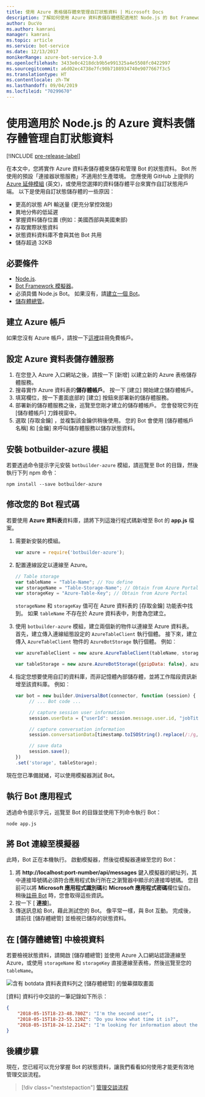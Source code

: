 ```yaml
---
title: 使用 Azure 表格儲存體來管理自訂狀態資料 | Microsoft Docs
description: 了解如何使用 Azure 資料表儲存體搭配適用於 Node.js 的 Bot Framework SDK，來儲存和擷取狀態資料。
author: DucVo
ms.author: kamrani
manager: kamrani
ms.topic: article
ms.service: bot-service
ms.date: 12/13/2017
monikerRange: azure-bot-service-3.0
ms.openlocfilehash: 3433e0c4218dcb9b5e991325a4e5508fc0422997
ms.sourcegitcommit: a6d02ec4738e7fc90b7108934740e9077667f3c5
ms.translationtype: HT
ms.contentlocale: zh-TW
ms.lasthandoff: 09/04/2019
ms.locfileid: "70299670"
---
```

# <a name="manage-custom-state-data-with-azure-table-storage-for-nodejs"></a>使用適用於 Node.js 的 Azure 資料表儲存體管理自訂狀態資料

[!INCLUDE [pre-release-label](../includes/pre-release-label-v3.md)]

在本文中，您將實作 Azure 資料表儲存體來儲存和管理 Bot 的狀態資料。 Bot 所使用的預設「連接器狀態服務」不適用於生產環境。 您應使用 GitHub 上提供的 [Azure 延伸模組](https://www.npmjs.com/package/botbuilder-azure) (英文)，或使用您選擇的資料儲存體平台來實作自訂狀態用戶端。 以下是使用自訂狀態儲存體的一些原因：

- 更高的狀態 API 輸送量 (更充分掌控效能)
- 異地分佈的低延遲
- 掌握資料儲存位置 (例如：美國西部與美國東部)
- 存取實際狀態資料
- 狀態資料資料庫不會與其他 Bot 共用
- 儲存超過 32KB

## <a name="prerequisites"></a>必要條件

- [Node.js](https://nodejs.org/en/).
- [Bot Framework 模擬器](~/bot-service-debug-emulator.md)。
- 必須具備 Node.js Bot。 如果沒有，請[建立一個 Bot](bot-builder-nodejs-quickstart.md)。 
- [儲存體總管](http://storageexplorer.com/)。

## <a name="create-azure-account"></a>建立 Azure 帳戶
如果您沒有 Azure 帳戶，請按一下[這裡](https://azure.microsoft.com/free/)註冊免費帳戶。

## <a name="set-up-the-azure-table-storage-service"></a>設定 Azure 資料表儲存體服務
1. 在您登入 Azure 入口網站之後，請按一下 [新增]  以建立新的 Azure 表格儲存體服務。 
2. 搜尋實作 Azure 資料表的**儲存體帳戶**。 按一下 [建立]  開始建立儲存體帳戶。 
3. 填寫欄位，按一下畫面底部的 [建立]  按鈕來部署新的儲存體服務。 
4. 部署新的儲存體服務之後，巡覽至您剛才建立的儲存體帳戶。 您會發現它列在 [儲存體帳戶]  刀鋒視窗中。
4. 選取 [存取金鑰]  ，並複製該金鑰供稍後使用。 您的 Bot 會使用 [儲存體帳戶名稱]  和 [金鑰]  來呼叫儲存體服務以儲存狀態資料。

## <a name="install-botbuilder-azure-module"></a>安裝 botbuilder-azure 模組

若要透過命令提示字元安裝 `botbuilder-azure` 模組，請巡覽至 Bot 的目錄，然後執行下列 npm 命令：

```nodejs
npm install --save botbuilder-azure
```

## <a name="modify-your-bot-code"></a>修改您的 Bot 程式碼

若要使用 **Azure 資料表**資料庫，請將下列這幾行程式碼新增至 Bot 的 **app.js** 檔案。

1. 需要新安裝的模組。

   ```javascript
   var azure = require('botbuilder-azure'); 
   ```

2. 配置連線設定以連線至 Azure。
   ```javascript
   // Table storage
   var tableName = "Table-Name"; // You define
   var storageName = "Table-Storage-Name"; // Obtain from Azure Portal
   var storageKey = "Azure-Table-Key"; // Obtain from Azure Portal
   ```
   `storageName` 和 `storageKay` 值可在 Azure 資料表的 [存取金鑰]  功能表中找到。 如果 `tableName` 不存在於 Azure 資料表中，則會為您建立。

3. 使用 `botbuilder-azure` 模組，建立兩個新的物件以連線至 Azure 資料表。 首先，建立傳入連線組態設定的 `AzureTableClient` 執行個體。 接下來，建立傳入 `AzureTableClient` 物件的 `AzureBotStorage` 執行個體。 例如︰

   ```javascript
   var azureTableClient = new azure.AzureTableClient(tableName, storageName, storageKey);

   var tableStorage = new azure.AzureBotStorage({gzipData: false}, azureTableClient);
   ```

4. 指定您想要使用自訂的資料庫，而非記憶體內部儲存體，並將工作階段資訊新增至該資料庫。 例如︰

   ```javascript
   var bot = new builder.UniversalBot(connector, function (session) {
        // ... Bot code ...

        // capture session user information
        session.userData = {"userId": session.message.user.id, "jobTitle": "Senior Developer"};

        // capture conversation information  
        session.conversationData[timestamp.toISOString().replace(/:/g,"-")] = session.message.text;

        // save data
        session.save();
   })
   .set('storage', tableStorage);
   ```
現在您已準備就緒，可以使用模擬器測試 Bot。

## <a name="run-your-bot-app"></a>執行 Bot 應用程式

透過命令提示字元，巡覽至 Bot 的目錄並使用下列命令執行 Bot：

```nodejs
node app.js
```

## <a name="connect-your-bot-to-the-emulator"></a>將 Bot 連線至模擬器

此時，Bot 正在本機執行。 啟動模擬器，然後從模擬器連線至您的 Bot：

1. 將 <strong>http://localhost:port-number/api/messages</strong> 鍵入模擬器的網址列，其中連接埠號碼必須符合應用程式執行所在之瀏覽器中顯示的連接埠號碼。 您目前可以將 <strong>Microsoft 應用程式識別碼</strong>和 <strong>Microsoft 應用程式密碼</strong>欄位留白。 稍後[註冊 Bot](~/bot-service-quickstart-registration.md) 時，您會取得這些資訊。
2. 按一下 [ **連接**]。
3. 傳送訊息給 Bot，藉此測試您的 Bot。 像平常一樣，與 Bot 互動。 完成後，請前往 [儲存體總管]  並檢視已儲存的狀態資料。

## <a name="view-data-in-storage-explorer"></a>在 [儲存體總管] 中檢視資料

若要檢視狀態資料，請開啟 [儲存體總管]  並使用 Azure 入口網站認證連線至 Azure，或使用 `storageName` 和 `storageKey` 直接連線至表格，然後巡覽至您的 `tableName`。 

![含有 botdata 資料表資料列之 [儲存體總管] 的螢幕擷取畫面](~/media/bot-builder-nodejs-state-azure-table-storage/bot-builder-nodejs-state-azure-table-storage-query.png)

[資料]  資料行中交談的一筆記錄如下所示：

```JSON
{
    "2018-05-15T18-23-48.780Z": "I'm the second user",
    "2018-05-15T18-23-55.120Z": "Do you know what time it is?",
    "2018-05-15T18-24-12.214Z": "I'm looking for information about the new process."
}
```

## <a name="next-step"></a>後續步驟

現在，您已經可以充分掌握 Bot 的狀態資料，讓我們看看如何使用才能更有效地管理交談流程。

> [!div class="nextstepaction"]
> [管理交談流程](bot-builder-nodejs-dialog-manage-conversation-flow.md)
